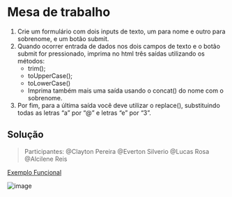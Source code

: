 # Mesa de trabalho

1. Crie um formulário com dois inputs de texto, um para nome e outro para sobrenome, e um botão submit. 
2. Quando ocorrer entrada de dados nos dois campos de texto e o botão submit for pressionado, imprima no html três saídas utilizando os métodos: 
    * trim();
    * toUpperCase();
    * toLowerCase()
    * Imprima também mais uma saída usando o concat() do nome com o sobrenome.
3. Por fim, para a última saída você deve utilizar o replace(), substituindo todas as letras “a” por “@” e letras “e” por “3”.

## Solução
 > Participantes:
 > @Clayton Pereira @Everton Silverio @Lucas Rosa @Alcilene Reis 

[Exemplo Funcional](https://htmlpreview.github.io/?https://github.com/EverSilverio/DH/blob/master/FrontEnd_II/aula11/mesa/index.html)

![image](https://user-images.githubusercontent.com/5773748/159391237-5f95961f-c61b-44f4-bfa8-7ecdae73f9c6.png)


